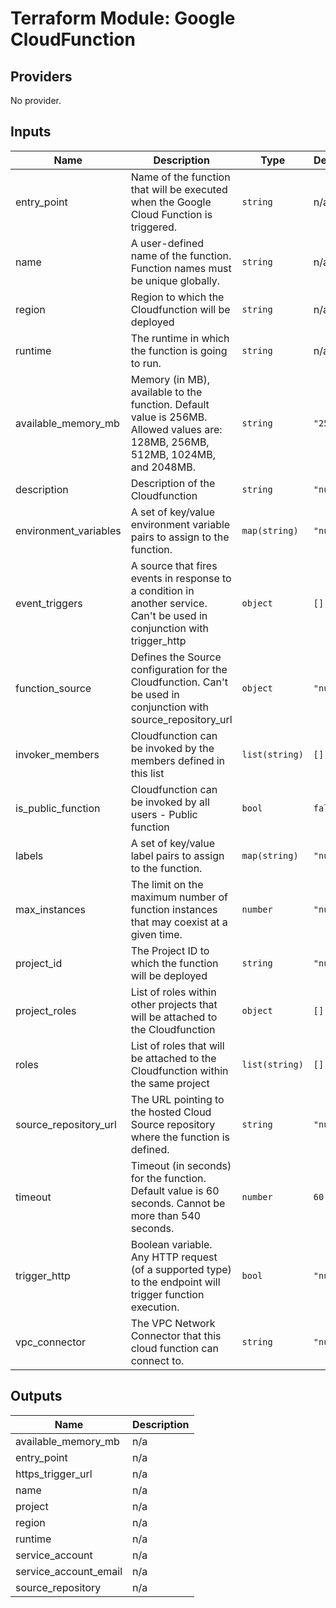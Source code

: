 # Terraform Module: Google CloudFunction


<!-- BEGINNING OF PRE-COMMIT-TERRAFORM DOCS HOOK -->
## Providers

No provider.

## Inputs

| Name | Description | Type | Default | Required |
|------|-------------|------|---------|:-----:|
| entry\_point | Name of the function that will be executed when the Google Cloud Function is triggered. | `string` | n/a | yes |
| name | A user-defined name of the function. Function names must be unique globally. | `string` | n/a | yes |
| region | Region to which the Cloudfunction will be deployed | `string` | n/a | yes |
| runtime | The runtime in which the function is going to run. | `string` | n/a | yes |
| available\_memory\_mb | Memory (in MB), available to the function. Default value is 256MB. Allowed values are: 128MB, 256MB, 512MB, 1024MB, and 2048MB. | `string` | `"256MB"` | no |
| description | Description of the Cloudfunction | `string` | `"null"` | no |
| environment\_variables | A set of key/value environment variable pairs to assign to the function. | `map(string)` | `"null"` | no |
| event\_triggers | A source that fires events in response to a condition in another service. Can't be used in conjunction with trigger\_http | `object` | `[]` | no |
| function\_source | Defines the Source configuration for the Cloudfunction. Can't be used in conjunction with source\_repository\_url | `object` | `"null"` | no |
| invoker\_members | Cloudfunction can be invoked by the members defined in this list | `list(string)` | `[]` | no |
| is\_public\_function | Cloudfunction can be invoked by all users - Public function | `bool` | `false` | no |
| labels | A set of key/value label pairs to assign to the function. | `map(string)` | `"null"` | no |
| max\_instances | The limit on the maximum number of function instances that may coexist at a given time. | `number` | `"null"` | no |
| project\_id | The Project ID to which the function will be deployed | `string` | `"null"` | no |
| project\_roles | List of roles within other projects that will be attached to the Cloudfunction | `object` | `[]` | no |
| roles | List of roles that will be attached to the Cloudfunction within the same project | `list(string)` | `[]` | no |
| source\_repository\_url | The URL pointing to the hosted Cloud Source repository where the function is defined. | `string` | `"null"` | no |
| timeout | Timeout (in seconds) for the function. Default value is 60 seconds. Cannot be more than 540 seconds. | `number` | `60` | no |
| trigger\_http | Boolean variable. Any HTTP request (of a supported type) to the endpoint will trigger function execution. | `bool` | `"null"` | no |
| vpc\_connector | The VPC Network Connector that this cloud function can connect to. | `string` | `"null"` | no |

## Outputs

| Name | Description |
|------|-------------|
| available\_memory\_mb | n/a |
| entry\_point | n/a |
| https\_trigger\_url | n/a |
| name | n/a |
| project | n/a |
| region | n/a |
| runtime | n/a |
| service\_account | n/a |
| service\_account\_email | n/a |
| source\_repository | n/a |

<!-- END OF PRE-COMMIT-TERRAFORM DOCS HOOK -->
